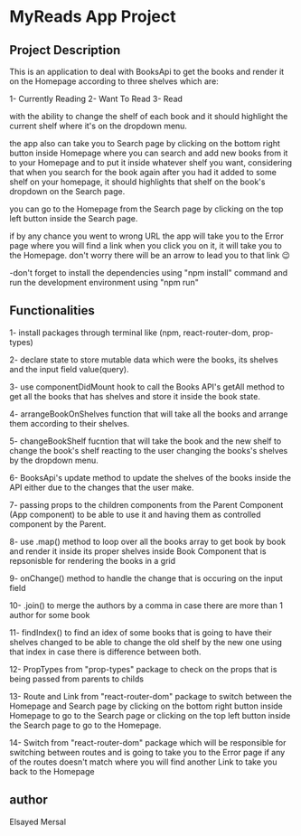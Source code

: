 # MyReads App Project

## Project Description

This is an application to deal with BooksApi to get the books and render it on the Homepage according to three shelves which are:

1- Currently Reading
2- Want To Read
3- Read

with the ability to change the shelf of each book and it should highlight the current shelf where it's on the dropdown menu.

the app also can take you to Search page by clicking on the bottom right button inside Homepage where you can search and add new books from it to your Homepage and to put it inside whatever shelf you want, considering that when you search for the book again after you had it added to some shelf on your homepage, it should highlights that shelf on the book's dropdown on the Search page.

you can go to the Homepage from the Search page by clicking on the top left button inside the Search page.

if by any chance you went to wrong URL the app will take you to the Error page where you will find a link when you click you on it, it will take you to the Homepage. don't worry there will be an arrow to lead you to that link :wink:

-don't forget to install the dependencies using "npm install" command and run the development environment using "npm run"

## Functionalities

1- install packages through terminal like (npm, react-router-dom, prop-types)

2- declare state to store mutable data which were the books, its shelves and the input field value(query).

3- use componentDidMount hook to call the Books API's getAll method to get all the books that has shelves and store it inside the book state.

4- arrangeBookOnShelves function that will take all the books and arrange them according to their shelves.

5- changeBookShelf fucntion that will take the book and the new shelf to change the book's shelf reacting to the user changing the books's shelves by the dropdown menu.

6- BooksApi's update method to update the shelves of the books inside the API either due to the changes that the user make.

7- passing props to the children components from the Parent Component (App component) to be able to use it and having them as controlled component by the Parent.

8- use .map() method to loop over all the books array to get book by book and render it inside its proper shelves inside Book Component that is repsonisble for rendering the books in a grid

9- onChange() method to handle the change that is occuring on the input field

10- .join() to merge the authors by a comma in case there are more than 1 author for some book

11- findIndex() to find an idex of some books that is going to have their shelves changed to be able to change the old shelf by the new one using that index in case there is difference between both.

12- PropTypes from "prop-types" package to check on the props that is being passed from parents to childs

13- Route and Link from "react-router-dom" package to switch between the Homepage and Search page by clicking on the bottom right button inside Homepage to go to the Search page or clicking on the top left button inside the Search page to go to the Homepage.

14- Switch from "react-router-dom" package which will be responsible for switching between routes and is going to take you to the Error page if any of the routes doesn't match where you will find another Link to take you back to the Homepage

## author

Elsayed Mersal

